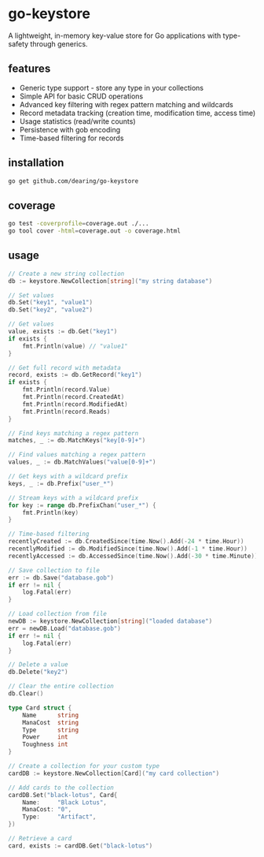 # go-keystore

A lightweight, in-memory key-value store for Go applications with type-safety through generics.

## features

- Generic type support - store any type in your collections
- Simple API for basic CRUD operations
- Advanced key filtering with regex pattern matching and wildcards
- Record metadata tracking (creation time, modification time, access time)
- Usage statistics (read/write counts)
- Persistence with gob encoding
- Time-based filtering for records

## installation

```bash
go get github.com/dearing/go-keystore
```

## coverage

```bash
go test -coverprofile=coverage.out ./...
go tool cover -html=coverage.out -o coverage.html
```

## usage

```go
// Create a new string collection
db := keystore.NewCollection[string]("my string database")

// Set values
db.Set("key1", "value1")
db.Set("key2", "value2")

// Get values
value, exists := db.Get("key1")
if exists {
    fmt.Println(value) // "value1"
}

// Get full record with metadata
record, exists := db.GetRecord("key1")
if exists {
    fmt.Println(record.Value)
    fmt.Println(record.CreatedAt)
    fmt.Println(record.ModifiedAt)
    fmt.Println(record.Reads)
}

// Find keys matching a regex pattern
matches, _ := db.MatchKeys("key[0-9]+")

// Find values matching a regex pattern
values, _ := db.MatchValues("value[0-9]+")

// Get keys with a wildcard prefix
keys, _ := db.Prefix("user_*")

// Stream keys with a wildcard prefix
for key := range db.PrefixChan("user_*") {
    fmt.Println(key)
}

// Time-based filtering
recentlyCreated := db.CreatedSince(time.Now().Add(-24 * time.Hour))
recentlyModified := db.ModifiedSince(time.Now().Add(-1 * time.Hour))
recentlyAccessed := db.AccessedSince(time.Now().Add(-30 * time.Minute))

// Save collection to file
err := db.Save("database.gob")
if err != nil {
    log.Fatal(err)
}

// Load collection from file
newDB := keystore.NewCollection[string]("loaded database")
err = newDB.Load("database.gob")
if err != nil {
    log.Fatal(err)
}

// Delete a value
db.Delete("key2")

// Clear the entire collection
db.Clear()

type Card struct {
    Name      string
    ManaCost  string
    Type      string
    Power     int
    Toughness int
}

// Create a collection for your custom type
cardDB := keystore.NewCollection[Card]("my card collection")

// Add cards to the collection
cardDB.Set("black-lotus", Card{
    Name:     "Black Lotus",
    ManaCost: "0",
    Type:     "Artifact",
})

// Retrieve a card
card, exists := cardDB.Get("black-lotus")
```

